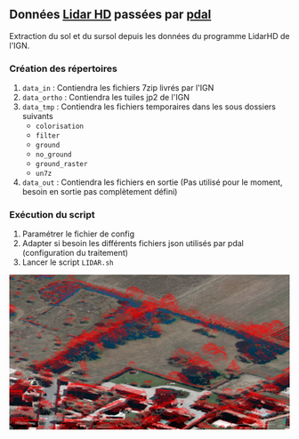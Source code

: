 ## Données [Lidar HD](https://geoservices.ign.fr/lidarhd) passées par [pdal](https://pdal.io)

Extraction du sol et du sursol depuis les données du programme LidarHD de l'IGN.


### Création des répertoires

1. `data_in` : Contiendra les fichiers 7zip livrés par l'IGN
2. `data_ortho` : Contiendra les tuiles jp2 de l'IGN
3. `data_tmp` : Contiendra les fichiers temporaires dans les sous dossiers suivants
    - `colorisation`
    - `filter`
    - `ground`
    - `no_ground`
    - `ground_raster`
    - `un7z`
4. `data_out` : Contiendra les fichiers en sortie (Pas utilisé pour le moment, besoin en sortie pas complètement défini)

### Exécution du script

1. Paramétrer le fichier de config
2. Adapter si besoin les différents fichiers json utilisés par pdal (configuration du traitement)
3. Lancer le script `LIDAR.sh`

![Résultat](lidar_sortie.PNG)
